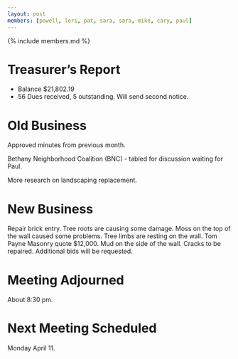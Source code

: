 ```yaml
---
layout: post
members: [powell, lori, pat, sara, sara, mike, cary, paul]
---
```

{% include members.md %}

# Treasurer’s Report

* Balance $21,802.19
* 56 Dues received, 5 outstanding.  Will send second notice.

# Old Business

Approved minutes from previous month.

Bethany Neighborhood Coalition (BNC) - tabled for discussion waiting for Paul.

More research on landscaping replacement.  

# New Business

Repair brick entry.  Tree roots are causing some damage.  Moss on the top of the wall caused some problems.
Tree limbs are resting on the wall.
Tom Payne Masonry quote $12,000.
Mud on the side of the wall.
Cracks to be repaired.
Additional bids will be requested.

# Meeting Adjourned
About 8:30 pm.

# Next Meeting Scheduled
Monday April 11.
